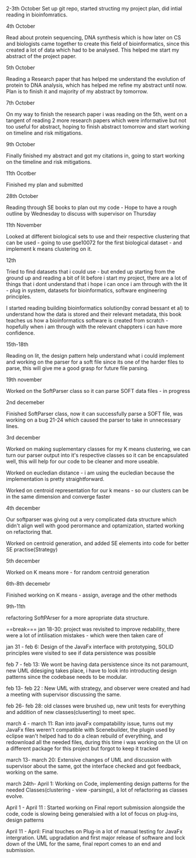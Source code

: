 2-3th October 
Set up git repo, started structing my project plan, did intial reading in bioinfomratics.

4th October

Read about protein sequencing, DNA synthesis which is how later on CS and biologists came together to create this field of bioinformatics, since this created a lot of data which had to be analysed. This helped me start my abstract of the project paper. 

5th October 

Reading a Research paper that has helped me understand the evolution of protein to DNA analysis, which has helped me refine my abstract until now. Plan is to finish it and majority of my abstract by tomorrow. 

7th October 

On my way to finish the research paper i was reading on the 5th, went on a tangent of reading 2 more research papers which were informative but not too useful for abstract, hoping to finish abstract tomorrow and start working on timeline and risk mitigations.

9th October 

Finally finished my abstract and got my citations in, going to start working on the timeline and risk mitigations.

11th Ocotber 

Finished my plan and submitted 

28th October 

Reading through SE books to plan out my code - Hope to have a rough outline by Wednesday to discuss with supervisor on Thursday

11th November

Looked at different biological sets to use and their respective clustering that can be used - going to use gse10072 for the first biological
dataset - and implement k means clustering on it.

12th 

Tried to find datasets that i could use - but ended up starting from the ground up and reading a bit of lit before i start my project, there are a lot of things that i dont understand that i hope i can once i am through with the lit - plug in system, datasets for bioinformatics, software engineering principles. 

I started reading building bioinformatics solution(by conrad bessant et al) to understand how the data is stored and their relevant metadata, this book teaches us how a bioinformatics software is created from scratch - hopefully when i am through with the relevant chappters i can have more confidence.

15th-18th 

Reading on lit, the design pattern help understand what i could implement and working on the parser for a soft file since its one of the harder files to parse, this will give me a good grasp for future file parsing.

19th november 

Worked on the SoftParser class so it can parse SOFT data files - in progress

2nd decemeber 

Finished SoftParser class, now it can successfully parse a SOFT file, was working on a bug 21-24 which caused the parser to take in unnecessary lines.

3rd december 

Worked on making suplementary classes for my K means clustering, we can turn our parser output into it's respective classes so it can be encapsulated well, this will help for our code to be cleaner and more useable. 

Worked on eucledian distance - i am using the eucledian because the implementation is pretty straightforward.

Worked on centroid representation for our k means - so our clusters can be in the same dimension and converge faster

4th december 

Our softparser was giving out a very complicated data structure which didn't align well with good perormance and optamization, started working on refactoring that.

Worked on centroid generation, and added SE elements into code for better SE practise(Strategy)

5th december 

Worked on K means more - for random centroid generation

6th-8th decemebr 

Finished working on K means - assign, average and the other methods

9th-11th 

refactoring SoftPArser for a more apropriate data structure.

==break=== 
jan 18-30: project was revisited to improve redability, there were a lot of intilisation mistakes - which were then taken care of

jan 31 - feb 6: Design of the JavaFx interface with prototyping, SOLID principles were visited to see if data persistence was possible

feb 7 - feb 13: We wont be having data persistence since its not paramount, new UML ddesiging takes place, i have to look into introducting design patterns since the codebase needs to be modular.

feb 13- feb 22 : New UML with strategy, and observer were created and had a meeting with supervisor discussing the same.

feb 26- feb 28: old classes were brushed up, new unit tests for everything and addition of new classes(cluserting) to meet spec.

march 4 - march 11: Ran into javaFx compatability issue, turns out my JavaFx files weren't compatible with Scenebuilder, the plugin used by eclipse wan't helped had to do a clean rebuild of everything, and redownload all the needed files, during this time i was working on the UI on a different package for this project but forgot to keep it tracked

march 13- march 20: Extensive changes of UML and discussion with supervisor about the same, got the interface checked and got feedback, working on the same.

march 24th- April 1: Working on Code, implementing design patterns for the needed Classes(clustering - view -parsings), a lot of refactoring as classes evolve.

April 1 - April 11 : Started working on Final report submission alongside the code, code is slowing being generalsied with a lot of focus on plug-ins, design patterns

April 11 - April: Final touches on Plug-in a lot of manual testing for JavaFx intergration. UML upgradation and first major release of software and lock down of the UML for the same, final report comes to an end and submission.
 
